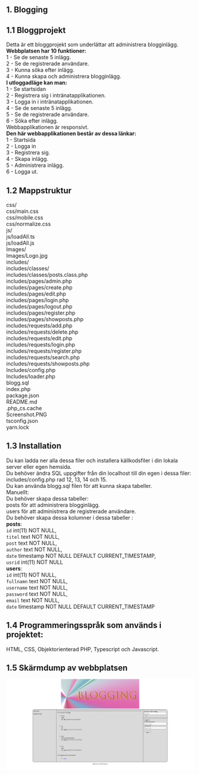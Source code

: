 ## 1. Blogging

## 1.1 Bloggprojekt

Detta är ett bloggprojekt som underlättar att administrera blogginlägg. <br>
**Webbplatsen har 10 funktioner:** <br>
1 - Se de senaste 5 inlägg. <br>
2 - Se de registrerade användare. <br>
3 - Kunna söka efter inlägg. <br>
4 - Kunna skapa och administrera blogginlägg.<br>
**I utloggadläge kan man:**<br>
1 - Se startsidan <br>
2 - Registrera sig i intränatapplikationen. <br>
3 - Logga in i intränatapplikationen. <br>
4 - Se de senaste 5 inlägg. <br>
5 - Se de registrerade användare. <br>
6 - Söka efter inlägg. <br>
Webbapplikationen är responsivt.<br>
**Den här webbapplikationen består av dessa länkar:** <br>
1 - Startsida<br>
2 - Logga in <br>
3 - Registrera sig. <br>
4 - Skapa inlägg. <br>
5 - Administrera inlägg. <br>
6 - Logga ut. <br>

## 1.2 Mappstruktur <br>

css/ <br />
css/main.css <br />
css/mobile.css <br />
css/normalize.css <br />
js/ <br />
js/loadAll.ts <br />
js/loadAll.js <br />
Images/ <br />
Images/Logo.jpg <br />
includes/ <br />
includes/classes/ <br />
includes/classes/posts.class.php <br />
includes/pages/admin.php <br />
includes/pages/create.php <br />
includes/pages/edit.php <br />
includes/pages/login.php <br />
includes/pages/logout.php <br />
includes/pages/register.php <br />
includes/pages/showposts.php <br />
includes/requests/add.php <br />
includes/requests/delete.php <br />
includes/requests/edit.php <br />
includes/requests/login.php <br />
includes/requests/register.php <br />
includes/requests/search.php <br />
includes/requests/showposts.php <br />
Includes/config.php <br />
Includes/loader.php <br />
blogg.sql <br />
index.php <br />
package.json <br />
README.md <br />
.php_cs.cache <br />
Screenshot.PNG <br />
tsconfig.json <br />
yarn.lock <br />

## 1.3 Installation <br>

Du kan ladda ner alla dessa filer och installera källkodsfiler i din lokala server eller egen hemsida. <br>
Du behöver ändra SQL uppgifter från din localhost till din egen i dessa filer:<br>
includes/config.php rad 12, 13, 14 och 15.<br>
Du kan använda blogg.sql filen för att kunna skapa tabeller.<br>
Manuellt:<br>
Du behöver skapa dessa tabeller:<br>
posts för att administrera blogginlägg.<br>
users för att administrera de registrerade användare.<br>
Du behöver skapa dessa kolumner i dessa tabeller :<br>
**posts**:<br>
`id` int(11) NOT NULL,<br>
`titel` text NOT NULL,<br>
`post` text NOT NULL,<br>
`author` text NOT NULL,<br>
`date` timestamp NOT NULL DEFAULT CURRENT_TIMESTAMP,<br>
`usrid` int(11) NOT NULL<br>
**users**:<br>
`id` int(11) NOT NULL,<br>
`fullnamn` text NOT NULL,<br>
`username` text NOT NULL,<br>
`password` text NOT NULL,<br>
`email` text NOT NULL,<br>
`date` timestamp NOT NULL DEFAULT CURRENT_TIMESTAMP<br>

## 1.4 Programmeringsspråk som används i projektet: <br>

HTML, CSS, Objektorienterad PHP, Typescript och Javascript. <br>

## 1.5 Skärmdump av webbplatsen <br>

![alt text](https://github.com/fadihanna123/BloggProjekt/blob/master/Screenshot.PNG "Screenshot av hemsidan")
